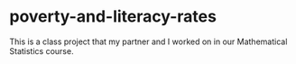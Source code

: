 # poverty-and-literacy-rates
This is a class project that my partner and I worked on in our Mathematical Statistics course.
